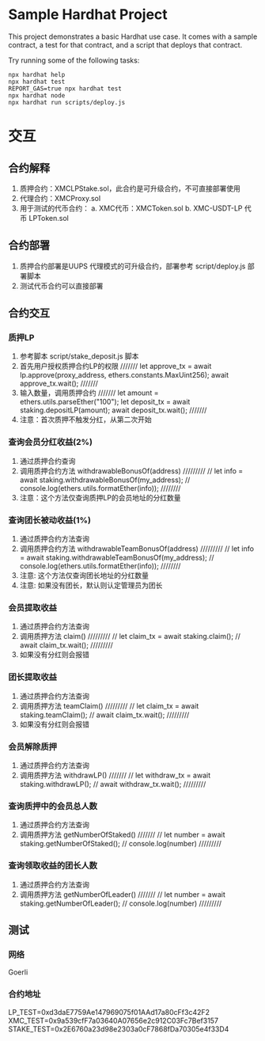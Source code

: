 # Sample Hardhat Project

This project demonstrates a basic Hardhat use case. It comes with a sample contract, a test for that contract, and a script that deploys that contract.

Try running some of the following tasks:

```shell
npx hardhat help
npx hardhat test
REPORT_GAS=true npx hardhat test
npx hardhat node
npx hardhat run scripts/deploy.js
```



# 交互

## 合约解释
1. 质押合约：XMCLPStake.sol，此合约是可升级合约，不可直接部署使用
2. 代理合约：XMCProxy.sol
3. 用于测试的代币合约：
   a. XMC代币：XMCToken.sol
   b. XMC-USDT-LP 代币 LPToken.sol

## 合约部署
1. 质押合约部署是UUPS 代理模式的可升级合约，部署参考 script/deploy.js 部署脚本
2. 测试代币合约可以直接部署

## 合约交互
###  质押LP 
1. 参考脚本 script/stake_deposit.js 脚本
2. 首先用户授权质押合约LP的权限
    ///////
    let approve_tx = await lp.approve(proxy_address, ethers.constants.MaxUint256);
  	await approve_tx.wait(); 
  	///////
3. 输入数量，调用质押合约
    ///////
    let amount = ethers.utils.parseEther("100");
  	let deposit_tx = await staking.depositLP(amount);
  	await deposit_tx.wait();
  	///////
4. 注意：首次质押不触发分红，从第二次开始

### 查询会员分红收益(2%)
1. 通过质押合约查询
2. 调用质押合约方法 withdrawableBonusOf(address)
  /////////
  // let info = await staking.withdrawableBonusOf(my_address);
  // console.log(ethers.utils.formatEther(info));
  ////////
3. 注意：这个方法仅查询质押LP的会员地址的分红数量

### 查询团长被动收益(1%)
1. 通过质押合约方法查询
2. 调用质押合约方法 withdrawableTeamBonusOf(address)
  /////////
  // let info = await staking.withdrawableTeamBonusOf(my_address);
  // console.log(ethers.utils.formatEther(info));
  ////////
3. 注意: 这个方法仅查询团长地址的分红数量
4. 注意: 如果没有团长，默认则认定管理员为团长

### 会员提取收益
1. 通过质押合约方法查询
2. 调用质押方法 claim()
  /////////
  // let claim_tx = await staking.claim();
  // await claim_tx.wait(); 
  /////////
3. 如果没有分红则会报错

### 团长提取收益
1. 通过质押合约方法查询
2. 调用质押方法 teamClaim()
  /////////
  // let claim_tx = await staking.teamClaim();
  // await claim_tx.wait(); 
  /////////
3. 如果没有分红则会报错


### 会员解除质押
1. 通过质押合约方法查询
2. 调用质押方法 withdrawLP()
  ///////
  // let withdraw_tx = await staking.withdrawLP();
  // await withdraw_tx.wait();
  /////////

### 查询质押中的会员总人数
1. 通过质押合约方法查询
2. 调用质押方法 getNumberOfStaked()
  ///////
  // let number = await staking.getNumberOfStaked();
  // console.log(number)
  /////////

### 查询领取收益的团长人数
1. 通过质押合约方法查询
2. 调用质押方法 getNumberOfLeader()
  ///////
  // let number = await staking.getNumberOfLeader();
  // console.log(number)
  /////////



 ## 测试
 ### 网络
 Goerli

 ### 合约地址
LP_TEST=0xd3daE7759Ae147969075f01AAd17a80cFf3c42F2
XMC_TEST=0x9a539cfF7a03640A07656e2c912C03Fc7Bef3157
STAKE_TEST=0x2E6760a23d98e2303a0cF7868fDa70305e4f33D4

 















